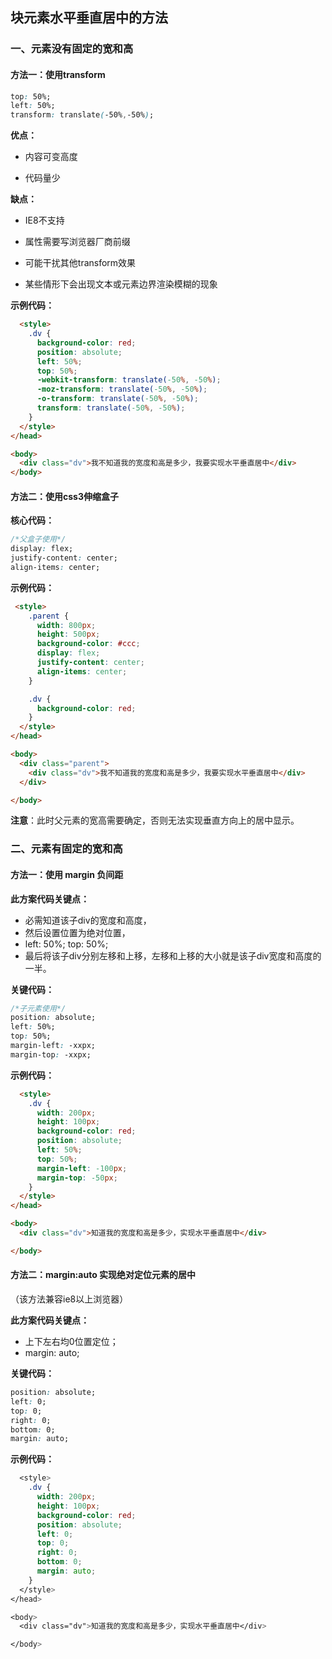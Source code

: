## 块元素水平垂直居中的方法

### 一、元素没有固定的宽和高

#### 方法一：使用transform

```css
top: 50%; 
left: 50%;
transform: translate(-50%,-50%);
```

**优点：**

- 内容可变高度

- 代码量少

**缺点：**

-  IE8不支持

- 属性需要写浏览器厂商前缀

- 可能干扰其他transform效果
- 某些情形下会出现文本或元素边界渲染模糊的现象



**示例代码：**

```html
  <style>
    .dv {
      background-color: red;
      position: absolute;
      left: 50%;
      top: 50%;
      -webkit-transform: translate(-50%, -50%);
      -moz-transform: translate(-50%, -50%);
      -o-transform: translate(-50%, -50%);
      transform: translate(-50%, -50%);
    }
  </style>
</head>

<body>
  <div class="dv">我不知道我的宽度和高是多少，我要实现水平垂直居中</div>
</body>
```



#### 方法二：使用css3伸缩盒子

**核心代码：**

```css
/*父盒子使用*/
display: flex;
justify-content: center;
align-items: center;
```



**示例代码：**

```html
 <style>
    .parent {
      width: 800px;
      height: 500px;
      background-color: #ccc;
      display: flex;
      justify-content: center;
      align-items: center;
    }

    .dv {
      background-color: red;
    }
  </style>
</head>

<body>
  <div class="parent">
    <div class="dv">我不知道我的宽度和高是多少，我要实现水平垂直居中</div>
  </div>

</body>
```



**注意**：此时父元素的宽高需要确定，否则无法实现垂直方向上的居中显示。





### 二、元素有固定的宽和高

#### 方法一：使用 margin 负间距



**此方案代码关键点：**

- 必需知道该子div的宽度和高度，
- 然后设置位置为绝对位置，
- left: 50%; top: 50%;
- 最后将该子div分别左移和上移，左移和上移的大小就是该子div宽度和高度的一半。



**关键代码：**

```css
/*子元素使用*/
position: absolute;
left: 50%;
top: 50%;
margin-left: -xxpx;
margin-top: -xxpx;
```



**示例代码：**

```html
  <style>
    .dv {
      width: 200px;
      height: 100px;
      background-color: red;
      position: absolute;
      left: 50%;
      top: 50%;
      margin-left: -100px;
      margin-top: -50px;
    }
  </style>
</head>

<body>
  <div class="dv">知道我的宽度和高是多少，实现水平垂直居中</div>

</body>
```





#### 方法二：margin:auto 实现绝对定位元素的居中

（该方法兼容ie8以上浏览器） 



**此方案代码关键点：**

- 上下左右均0位置定位；
- margin: auto;



**关键代码：**

```css
position: absolute;
left: 0;
top: 0;
right: 0;
bottom: 0;
margin: auto;
```



**示例代码：**

```css
  <style>
    .dv {
      width: 200px;
      height: 100px;
      background-color: red;
      position: absolute;
      left: 0;
      top: 0;
      right: 0;
      bottom: 0;
      margin: auto;
    }
  </style>
</head>

<body>
  <div class="dv">知道我的宽度和高是多少，实现水平垂直居中</div>

</body>
```















